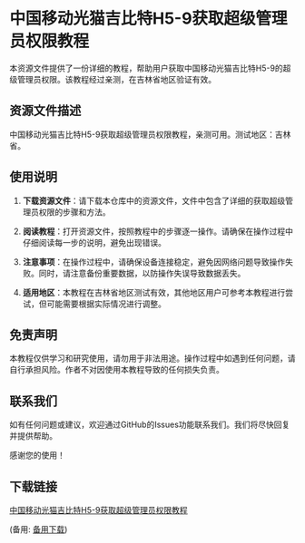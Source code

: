 # 中国移动光猫吉比特H5-9获取超级管理员权限教程

本资源文件提供了一份详细的教程，帮助用户获取中国移动光猫吉比特H5-9的超级管理员权限。该教程经过亲测，在吉林省地区验证有效。

## 资源文件描述

中国移动光猫吉比特H5-9获取超级管理员权限教程，亲测可用。测试地区：吉林省。

## 使用说明

1. **下载资源文件**：请下载本仓库中的资源文件，文件中包含了详细的获取超级管理员权限的步骤和方法。

2. **阅读教程**：打开资源文件，按照教程中的步骤逐一操作。请确保在操作过程中仔细阅读每一步的说明，避免出现错误。

3. **注意事项**：在操作过程中，请确保设备连接稳定，避免因网络问题导致操作失败。同时，请注意备份重要数据，以防操作失误导致数据丢失。

4. **适用地区**：本教程在吉林省地区测试有效，其他地区用户可参考本教程进行尝试，但可能需要根据实际情况进行调整。

## 免责声明

本教程仅供学习和研究使用，请勿用于非法用途。操作过程中如遇到任何问题，请自行承担风险。作者不对因使用本教程导致的任何损失负责。

## 联系我们

如有任何问题或建议，欢迎通过GitHub的Issues功能联系我们。我们将尽快回复并提供帮助。

感谢您的使用！

## 下载链接
[中国移动光猫吉比特H5-9获取超级管理员权限教程](https://pan.quark.cn/s/ffc98d75b5b3) 

(备用: [备用下载](https://pan.baidu.com/s/17ea9qdWTzLy1N1SXjRryxg?pwd=1234))
